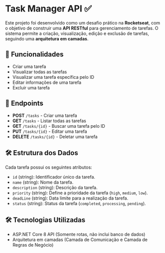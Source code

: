 # Task Manager API ✅

Este projeto foi desenvolvido como um desafio prático na **Rocketseat**, com o objetivo de construir uma **API RESTful** para gerenciamento de tarefas. O sistema permite a criação, visualização, edição e exclusão de tarefas, seguindo uma **arquitetura em camadas**.

## 🚀 Funcionalidades

- Criar uma tarefa
- Visualizar todas as tarefas
- Visualizar uma tarefa específica pelo ID
- Editar informações de uma tarefa
- Excluir uma tarefa

## 📡 Endpoints

- **POST** `/tasks` - Criar uma tarefa
- **GET** `/tasks` - Listar todas as tarefas
- **GET** `/tasks/{id}` - Buscar uma tarefa pelo ID
- **PUT** `/tasks/{id}` - Editar uma tarefa
- **DELETE** `/tasks/{id}` - Deletar uma tarefa

## 🛠️ Estrutura dos Dados

Cada tarefa possui os seguintes atributos:
- `id` (string): Identificador único da tarefa.
- `name` (string): Nome da tarefa.
- `description` (string): Descrição da tarefa.
- `priority` (string): Define a prioridade da tarefa (`high`, `medium`, `low`).
- `deadLine` (string): Data limite para a realização da tarefa.
- `status` (string): Status da tarefa (`completed`, `processing`, `pending`).

## 🛠️ Tecnologias Utilizadas

- ASP.NET Core 8 API (Somente rotas, não inclui banco de dados)
- Arquitetura em camadas (Camada de Comunicação e Camada de Regras de Negócio)
